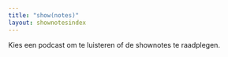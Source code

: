 ```yaml
---
title: "show(notes)"
layout: shownotesindex
---
```


Kies een podcast om te luisteren of de shownotes te raadplegen.

